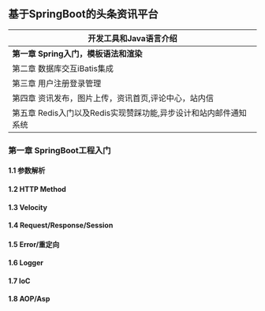 ## 基于SpringBoot的头条资讯平台

| 开发工具和Java语言介绍                                       |
| ------------------------------------------------------------ |
| **第一章 Spring入门，模板语法和渲染**                        |
| 第二章 数据库交互iBatis集成                                  |
| 第三章 用户注册登录管理                                      |
| 第四章 资讯发布，图片上传，资讯首页,评论中心，站内信         |
| 第五章 Redis入门以及Redis实现赞踩功能,异步设计和站内邮件通知系统 |

### 第一章 SpringBoot工程入门

#### 1.1 参数解析

#### 1.2 HTTP Method

#### 1.3 Velocity

#### 1.4 Request/Response/Session

#### 1.5 Error/重定向

#### 1.6 Logger

#### 1.7 IoC

#### 1.8 AOP/Asp 